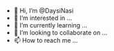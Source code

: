 - 👋 Hi, I’m @DaysiNasi
- 👀 I’m interested in ...
- 🌱 I’m currently learning ...
- 💞️ I’m looking to collaborate on ...
- 📫 How to reach me ...

<!---
DaysiNasi/DaysiNasi is a ✨ special ✨ repository because its `README.md` (this file) appears on your GitHub profile.
You can click the Preview link to take a look at your changes.
--->
